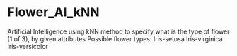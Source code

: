 # Flower_AI_kNN
Artificial Intelligence using kNN method to specify what is the type of flower (1 of 3), by given attributes
Possible flower types:
Iris-setosa
Iris-virginica
Iris-versicolor
